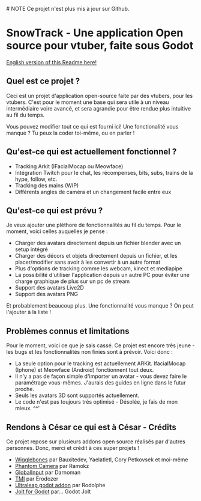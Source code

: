 # NOTE
Ce projet n'est plus mis à jour sur Github.

# SnowTrack - Une application Open source pour vtuber, faite sous Godot
[English version of this Readme here!](README.md)
## Quel est ce projet ?
Ceci est un projet d'application open-source faite par des vtubers, pour les vtubers.
C'est pour le moment une base qui sera utile à un niveau intermédiaire voire avancé, et sera agrandie pour être rendue plus intuitive au fil du temps.

Vous pouvez modifier tout ce qui est fourni ici!
Une fonctionalité vous manque ? Tu peux la coder toi-même, ou en parler !

## Qu'est-ce qui est actuellement fonctionnel ?
- Tracking Arkit (IFacialMocap ou Meowface)
- Intégration Twitch pour le chat, les récompenses, bits, subs, trains de la hype, follow, etc.
- Tracking des mains (WIP)
- Différents angles de caméra et un changement facile entre eux

## Qu'est-ce qui est prévu ?
Je veux ajouter une pléthore de fonctionnalités au fil du temps. Pour le moment, voici celles auquelles je pense :
- Charger des avatars directement depuis un fichier blender avec un setup intégré
- Charger des décors et objets directement depuis un fichier, et les placer/modifier sans avoir à les convertir à un autre format
- Plus d'options de tracking comme les webcam, kinect et mediapipe
- La possibilité d'utiliser l'application depuis un autre PC pour éviter une charge graphique de plus sur un pc de stream
- Support des avatars Live2D
- Support des avatars PNG

Et probablement beaucoup plus. Une fonctionnalité vous manque ? On peut l'ajouter à la liste !

## Problèmes connus et limitations
Pour le moment, voici ce que je sais cassé. Ce projet est encore très jeune - les bugs et les fonctionnalités non finies sont à prévoir.
Voici donc :
- La seule option pour le tracking est actuellement ARKit. IfacialMocap (Iphone) et Meowface (Android) fonctionnent tout deux.
- Il n'y a pas de façon simple d'importer un avatar - vous devez faire le paramétrage vous-mêmes. J'aurais des guides en ligne dans le futur proche.
- Seuls les avatars 3D sont supportés actuellement.
- Le code n'est pas toujours très optimisé - Désolée, je fais de mon mieux. ^^'

## Rendons à César ce qui est à César - Crédits
Ce projet repose sur plusieurs addons open source réalisés par d'autres personnes.
Donc, merci et crédit à ces super projets !
- [Wigglebones](https://github.com/Laporteusedegateaux/godot-wigglebones) par Bauxitedev, Yaelatletl, Cory Petkovsek et moi-même
- [Phantom Camera](https://github.com/ramokz/phantom-camera) par Ramokz
- [GlobalInput](https://github.com/Darnoman/Godot-GlobalInput-Addon) par Darnoman
- [TMI](https://github.com/erodozer/tmi.gd) par Erodozer
- [Ultraleap godot addon](https://forge.lunai.re/rodolphe/godot-ultraleap-plugin) par Rodolphe
- [Jolt for Godot](https://github.com/godot-jolt/godot-jolt) par... Godot Jolt
